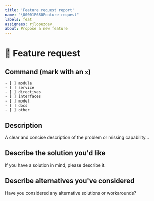```yaml
---
title: 'Feature request report'
name: "\U0001F680Feature request"
labels: feat
assignees: rjlopezdev
about: Propose a new feature
---
```


<!--🔅🔅🔅🔅🔅🔅🔅🔅🔅🔅🔅🔅🔅🔅🔅🔅🔅🔅🔅🔅🔅🔅🔅🔅🔅🔅🔅🔅🔅🔅🔅

Oh hi there! 😄

To expedite issue processing please search open and closed issues before submitting a new one.
Existing issues often contain information about workarounds, resolution, or progress updates.

🔅🔅🔅🔅🔅🔅🔅🔅🔅🔅🔅🔅🔅🔅🔅🔅🔅🔅🔅🔅🔅🔅🔅🔅🔅🔅🔅🔅🔅🔅🔅🔅🔅-->


# 🚀 Feature request


## Command (mark with an `x`)
<!-- Can you pin-point the command or commands that are relevant for this feature request? -->
<!-- ✍️edit: -->
```
- [ ] module
- [ ] service
- [ ] directives
- [ ] interfaces
- [ ] model
- [ ] docs
- [ ] other
```

## Description
<!-- ✍️--> A clear and concise description of the problem or missing capability...


## Describe the solution you'd like
<!-- ✍️--> If you have a solution in mind, please describe it.


## Describe alternatives you've considered
<!-- ✍️--> Have you considered any alternative solutions or workarounds?
